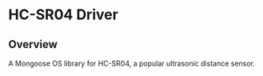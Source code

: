 # HC-SR04 Driver


## Overview

A Mongoose OS library for HC-SR04, a popular ultrasonic distance sensor.